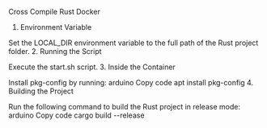 Cross Compile Rust Docker

1. Environment Variable

Set the LOCAL_DIR environment variable to the full path of the Rust project folder.
2. Running the Script

Execute the start.sh script.
3. Inside the Container

Install pkg-config by running:
arduino
Copy code
apt install pkg-config
4. Building the Project

Run the following command to build the Rust project in release mode:
arduino
Copy code
cargo build --release
